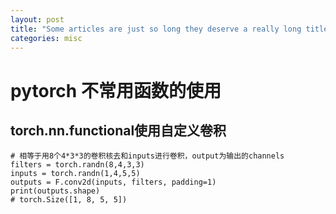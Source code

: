 ```yaml
---
layout: post
title: "Some articles are just so long they deserve a really long title to see if things will break well"
categories: misc
---
```


# pytorch 不常用函数的使用
## torch.nn.functional使用自定义卷积

```
# 相等于用8个4*3*3的卷积核去和inputs进行卷积，output为输出的channels
filters = torch.randn(8,4,3,3)
inputs = torch.randn(1,4,5,5)
outputs = F.conv2d(inputs, filters, padding=1)
print(outputs.shape)
# torch.Size([1, 8, 5, 5])
```